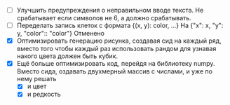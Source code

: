 
- [ ] Улучшить предупреждения о неправильном вводе текста. Не срабатывает если символов не 6, а должно срабатывать.
- [ ] Переделать запись клеток с формата
		{(x, y): color, ...}
    На
	    {"x": x, "y": y, "color":: "color"}			Отменено
- [x] Оптимизировать генерацию рисунка, создавая сид на каждый ряд, вместо того чтобы каждый раз использовать рандом для узнавая накого цвета должен быть кубик.
- [x] Ещё больше оптимизировать код, перейдя на библиотеку numpy. Вместо сида, оздавать двухмерный массив с числами, и уже по нему решать
	- [x] и цвет
	- [x] и редкость
